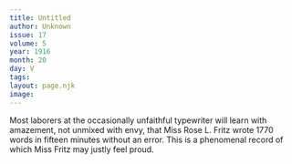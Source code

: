 ```yaml
---
title: Untitled
author: Unknown
issue: 17
volume: 5
year: 1916
month: 20
day: V
tags:
layout: page.njk
image:
---
```

Most laborers at the occasionally unfaithful typewriter will learn with amazement, not unmixed with envy, that Miss Rose L. Fritz wrote 1770 words in fifteen minutes without an error. This is a phenomenal record of which Miss Fritz may justly feel proud.    




